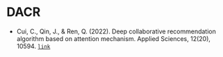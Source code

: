 # DACR

- Cui, C., Qin, J., & Ren, Q. (2022). Deep collaborative recommendation algorithm based on attention mechanism. Applied Sciences, 12(20), 10594. [`link`](https://doi.org/10.3390/app122010594)